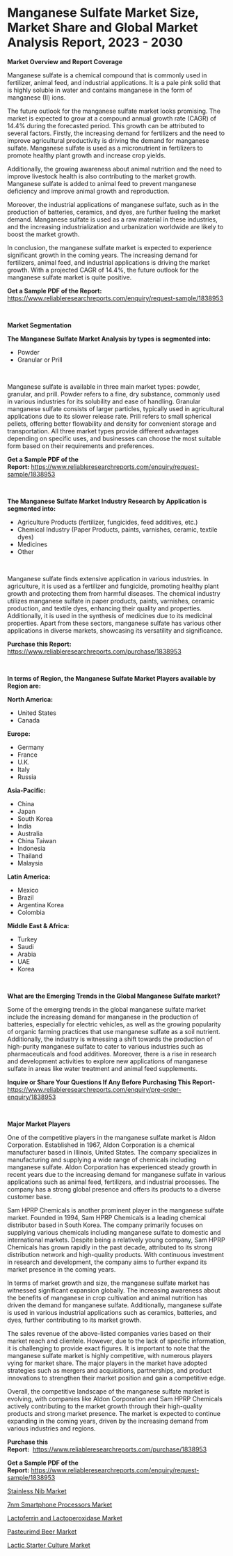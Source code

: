 <p><h1>Manganese Sulfate Market Size, Market Share and Global Market Analysis Report, 2023 - 2030</h1></p><p><strong>Market Overview and Report Coverage</strong></p>
<p><p>Manganese sulfate is a chemical compound that is commonly used in fertilizer, animal feed, and industrial applications. It is a pale pink solid that is highly soluble in water and contains manganese in the form of manganese (II) ions.</p><p>The future outlook for the manganese sulfate market looks promising. The market is expected to grow at a compound annual growth rate (CAGR) of 14.4% during the forecasted period. This growth can be attributed to several factors. Firstly, the increasing demand for fertilizers and the need to improve agricultural productivity is driving the demand for manganese sulfate. Manganese sulfate is used as a micronutrient in fertilizers to promote healthy plant growth and increase crop yields.</p><p>Additionally, the growing awareness about animal nutrition and the need to improve livestock health is also contributing to the market growth. Manganese sulfate is added to animal feed to prevent manganese deficiency and improve animal growth and reproduction.</p><p>Moreover, the industrial applications of manganese sulfate, such as in the production of batteries, ceramics, and dyes, are further fueling the market demand. Manganese sulfate is used as a raw material in these industries, and the increasing industrialization and urbanization worldwide are likely to boost the market growth.</p><p>In conclusion, the manganese sulfate market is expected to experience significant growth in the coming years. The increasing demand for fertilizers, animal feed, and industrial applications is driving the market growth. With a projected CAGR of 14.4%, the future outlook for the manganese sulfate market is quite positive.</p></p>
<p><strong>Get a Sample PDF of the Report:</strong> <a href="https://www.reliableresearchreports.com/enquiry/request-sample/1838953">https://www.reliableresearchreports.com/enquiry/request-sample/1838953</a></p>
<p>&nbsp;</p>
<p><strong>Market Segmentation</strong></p>
<p><strong>The Manganese Sulfate Market Analysis by types is segmented into:</strong></p>
<p><ul><li>Powder</li><li>Granular or Prill</li></ul></p>
<p>&nbsp;</p>
<p><p>Manganese sulfate is available in three main market types: powder, granular, and prill. Powder refers to a fine, dry substance, commonly used in various industries for its solubility and ease of handling. Granular manganese sulfate consists of larger particles, typically used in agricultural applications due to its slower release rate. Prill refers to small spherical pellets, offering better flowability and density for convenient storage and transportation. All three market types provide different advantages depending on specific uses, and businesses can choose the most suitable form based on their requirements and preferences.</p></p>
<p><strong>Get a Sample PDF of the Report:</strong>&nbsp;<a href="https://www.reliableresearchreports.com/enquiry/request-sample/1838953">https://www.reliableresearchreports.com/enquiry/request-sample/1838953</a></p>
<p>&nbsp;</p>
<p><strong>The Manganese Sulfate Market Industry Research by Application is segmented into:</strong></p>
<p><ul><li>Agriculture Products (fertilizer, fungicides, feed additives, etc.)</li><li>Chemical Industry (Paper Products, paints, varnishes, ceramic, textile dyes)</li><li>Medicines</li><li>Other</li></ul></p>
<p>&nbsp;</p>
<p><p>Manganese sulfate finds extensive application in various industries. In agriculture, it is used as a fertilizer and fungicide, promoting healthy plant growth and protecting them from harmful diseases. The chemical industry utilizes manganese sulfate in paper products, paints, varnishes, ceramic production, and textile dyes, enhancing their quality and properties. Additionally, it is used in the synthesis of medicines due to its medicinal properties. Apart from these sectors, manganese sulfate has various other applications in diverse markets, showcasing its versatility and significance.</p></p>
<p><strong>Purchase this Report:</strong>&nbsp; <a href="https://www.reliableresearchreports.com/purchase/1838953">https://www.reliableresearchreports.com/purchase/1838953</a></p>
<p>&nbsp;</p>
<p><strong>In terms of Region, the Manganese Sulfate Market Players available by Region are:</strong></p>
<p>
    <p> <strong> North America: </strong>
        <ul>
            <li>United States</li>
            <li>Canada</li>
        </ul>
        </p> 
    <p> <strong> Europe: </strong>
        <ul>
            <li>Germany</li>
            <li>France</li>
            <li>U.K.</li>
            <li>Italy</li>
            <li>Russia</li>
        </ul>
        </p> 
    <p> <strong> Asia-Pacific: </strong>
        <ul>
            <li>China</li>
            <li>Japan</li>
            <li>South Korea</li>
            <li>India</li>
            <li>Australia</li>
            <li>China Taiwan</li>
            <li>Indonesia</li>
            <li>Thailand</li>
            <li>Malaysia</li>
        </ul>
        </p> 
    <p> <strong> Latin America: </strong>
        <ul>
            <li>Mexico</li>
            <li>Brazil</li>
            <li>Argentina Korea</li>
            <li>Colombia</li>
        </ul>
        </p> 
    <p> <strong> Middle East & Africa: </strong>
        <ul>
            <li>Turkey</li>
            <li>Saudi</li>
            <li>Arabia</li>
            <li>UAE</li>
            <li>Korea</li>
        </ul>
    </p>
    </p>
<p>&nbsp;</p>
<p><strong>What are the Emerging Trends in the Global Manganese Sulfate market?</strong></p>
<p><p>Some of the emerging trends in the global manganese sulfate market include the increasing demand for manganese in the production of batteries, especially for electric vehicles, as well as the growing popularity of organic farming practices that use manganese sulfate as a soil nutrient. Additionally, the industry is witnessing a shift towards the production of high-purity manganese sulfate to cater to various industries such as pharmaceuticals and food additives. Moreover, there is a rise in research and development activities to explore new applications of manganese sulfate in areas like water treatment and animal feed supplements.</p></p>
<p><strong>Inquire or Share Your Questions If Any Before Purchasing This Report</strong>- <a href="https://www.reliableresearchreports.com/enquiry/pre-order-enquiry/1838953">https://www.reliableresearchreports.com/enquiry/pre-order-enquiry/1838953</a></p>
<p>&nbsp;</p>
<p><strong>Major Market Players</strong></p>
<p><p>One of the competitive players in the manganese sulfate market is Aldon Corporation. Established in 1967, Aldon Corporation is a chemical manufacturer based in Illinois, United States. The company specializes in manufacturing and supplying a wide range of chemicals including manganese sulfate. Aldon Corporation has experienced steady growth in recent years due to the increasing demand for manganese sulfate in various applications such as animal feed, fertilizers, and industrial processes. The company has a strong global presence and offers its products to a diverse customer base.</p><p>Sam HPRP Chemicals is another prominent player in the manganese sulfate market. Founded in 1994, Sam HPRP Chemicals is a leading chemical distributor based in South Korea. The company primarily focuses on supplying various chemicals including manganese sulfate to domestic and international markets. Despite being a relatively young company, Sam HPRP Chemicals has grown rapidly in the past decade, attributed to its strong distribution network and high-quality products. With continuous investment in research and development, the company aims to further expand its market presence in the coming years.</p><p>In terms of market growth and size, the manganese sulfate market has witnessed significant expansion globally. The increasing awareness about the benefits of manganese in crop cultivation and animal nutrition has driven the demand for manganese sulfate. Additionally, manganese sulfate is used in various industrial applications such as ceramics, batteries, and dyes, further contributing to its market growth.</p><p>The sales revenue of the above-listed companies varies based on their market reach and clientele. However, due to the lack of specific information, it is challenging to provide exact figures. It is important to note that the manganese sulfate market is highly competitive, with numerous players vying for market share. The major players in the market have adopted strategies such as mergers and acquisitions, partnerships, and product innovations to strengthen their market position and gain a competitive edge.</p><p>Overall, the competitive landscape of the manganese sulfate market is evolving, with companies like Aldon Corporation and Sam HPRP Chemicals actively contributing to the market growth through their high-quality products and strong market presence. The market is expected to continue expanding in the coming years, driven by the increasing demand from various industries and regions.</p></p>
<p><strong>Purchase this Report:</strong>&nbsp;&nbsp;<a href="https://www.reliableresearchreports.com/purchase/1838953">https://www.reliableresearchreports.com/purchase/1838953</a></p>
<p></p>
<p><strong>Get a Sample PDF of the Report:</strong>&nbsp;<a href="https://www.reliableresearchreports.com/enquiry/request-sample/1838953">https://www.reliableresearchreports.com/enquiry/request-sample/1838953</a></p>
<p><p><a href="https://medium.com/@subhamgillrp23/stainless-nib-market-outlook-industry-overview-and-forecast-2023-to-2030-2e5efff09ba8">Stainless Nib Market</a></p><p><a href="https://medium.com/@catherinemartinez15/7nm-smartphone-processors-market-analysis-and-sze-forecasted-for-period-from-2023-to-2030-d135ba9a714b">7nm Smartphone Processors Market</a></p><p><a href="https://github.com/Chiragrp23/Market-Research-Report-List-1/blob/main/lactoferrin-and-lactoperoxidase-market.md">Lactoferrin and Lactoperoxidase Market</a></p><p><a href="https://medium.com/@lorimyers95/pasteurimd-beer-market-research-report-its-history-and-forecast-2023-to-2030-62471ce12903">Pasteurimd Beer Market</a></p><p><a href="https://github.com/Chiragrp22/Market-Research-Report-List-1/blob/main/lactic-starter-culture-market.md">Lactic Starter Culture Market</a></p></p>